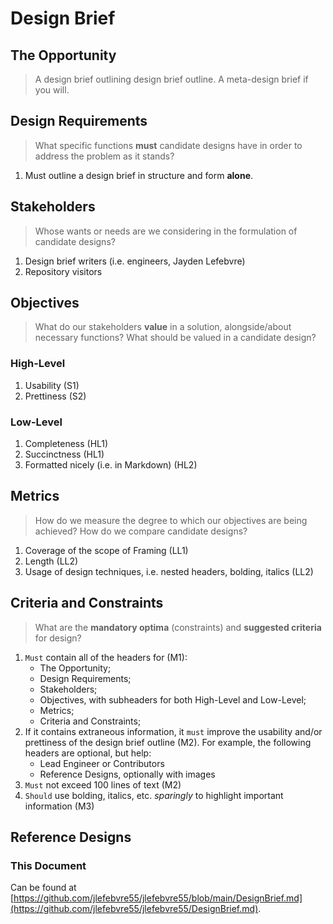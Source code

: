 # Design Brief

## The Opportunity

> A design brief outlining design brief outline. A meta-design brief if you will.

## Design Requirements

> What specific functions **must** candidate designs have in order to address the problem as it stands?

1. Must outline a design brief in structure and form **alone**.

## Stakeholders

> Whose wants or needs are we considering in the formulation of candidate designs?

1. Design brief writers (i.e. engineers, Jayden Lefebvre)
2. Repository visitors

## Objectives

> What do our stakeholders **value** in a solution, alongside/about necessary functions? What should be valued in a candidate design?

### High-Level

1. Usability (S1)
2. Prettiness (S2)

### Low-Level

1. Completeness (HL1)
2. Succinctness (HL1)
3. Formatted nicely (i.e. in Markdown) (HL2)

## Metrics

> How do we measure the degree to which our objectives are being achieved? How do we compare candidate designs?

1. Coverage of the scope of Framing (LL1)
2. Length (LL2)
3. Usage of design techniques, i.e. nested headers, bolding, italics (LL2)

## Criteria and Constraints

> What are the **mandatory optima** (constraints) and **suggested criteria** for design?

1. `Must` contain all of the headers for (M1):
    - The Opportunity;
    - Design Requirements;
    - Stakeholders;
    - Objectives, with subheaders for both High-Level and Low-Level;
    - Metrics;
    - Criteria and Constraints;
2. If it contains extraneous information, it `must` improve the usability and/or prettiness of the design brief outline (M2). For example, the following headers are optional, but help:
    - Lead Engineer or Contributors
    - Reference Designs, optionally with images
3. `Must` not exceed 100 lines of text (M2)
4. `Should` use bolding, italics, etc. *sparingly* to highlight important information (M3)

## Reference Designs

### This Document

Can be found at [https://github.com/jlefebvre55/jlefebvre55/blob/main/DesignBrief.md](https://github.com/jlefebvre55/jlefebvre55/DesignBrief.md).
